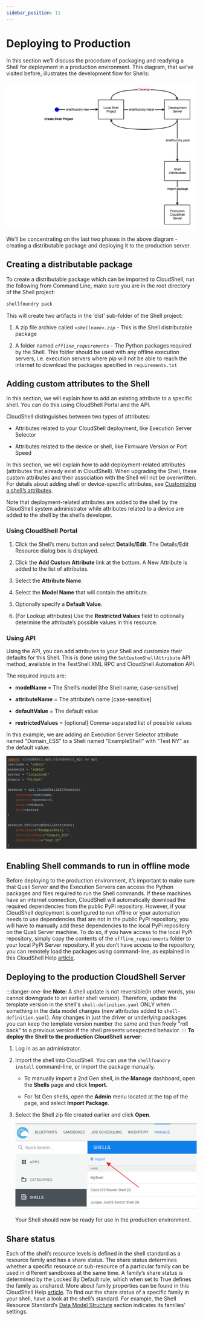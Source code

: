 ```yaml
---
sidebar_position: 11
---
```


# Deploying to Production

In this section we’ll discuss the procedure of packaging and readying a Shell for deployment in a production environment. This diagram, that we’ve visited before, illustrates the development flow for Shells:

![](/Images/Devguide-shells/Shells-Getting-Started_5_624x482.png)

We’ll be concentrating on the last two phases in the above diagram - creating a distributable package and deploying it to the production server.

## Creating a distributable package

To create a distributable package which can be imported to CloudShell, run the following from Command Line, make sure you are in the root directory of the Shell project:

```python
shellfoundry pack
```

This will create two artifacts in the ‘dist’ sub-folder of the Shell project:

1. A zip file archive called *`<shellname>.zip`* - This is the Shell distributable package
    
2. A folder named *`offline_requirements`* - The Python packages required by the Shell. This folder should be used with any offline execution servers, i.e. execution servers where pip will not be able to reach the internet to download the packages specified in `requirements.txt`
    

## Adding custom attributes to the Shell

In this section, we will explain how to add an existing attribute to a specific shell. You can do this using CloudShell Portal and the API.

CloudShell distinguishes between two types of attributes:

- Attributes related to your CloudShell deployment, like Execution Server Selector
    
- Attributes related to the device or shell, like Firmware Version or Port Speed
    

In this section, we will explain how to add deployment-related attributes (attributes that already exist in CloudShell). When upgrading the Shell, these custom attributes and their association with the Shell will not be overwritten. For details about adding shell or device-specific attributes, see [Customizing a shell’s attributes](./customize-shells.md#customizing-a-shells-attributes).

Note that deployment-related attributes are added to the shell by the CloudShell system administrator while attributes related to a device are added to the shell by the shell’s developer.

### Using CloudShell Portal

1. Click the Shell’s menu button and select **Details/Edit**. The Details/Edit Resource dialog box is displayed.
    
2. Click the **Add Custom Attribute** link at the bottom. A New Attribute is added to the list of attributes.
    
3. Select the **Attribute Name**.
    
4. Select the **Model Name** that will contain the attribute.
    
5. Optionally specify a **Default Value**.
    
6. (For Lookup attributes) Use the **Restricted Values** field to optionally determine the attribute’s possible values in this resource.
    

### Using API

Using the API, you can add attributes to your Shell and customize their defaults for this Shell. This is done using the `SetCustomShellAttribute` API method, available in the TestShell XML RPC and CloudShell Automation API.

The required inputs are:

- **modelName** \= The Shell’s model \[the Shell name; case-sensitive\]
    
- **attributeName** \= The attribute’s name \[case-sensitive\]
    
- **defaultValue** \= The default value
    
- **restrictedValues** \= \[optional\] Comma-separated list of possible values
    

In this example, we are adding an Execution Server Selector attribute named "Domain\_ESS” to a Shell named "ExampleShell” with "Test NY” as the default value:

![](/Images/Devguide-shells/Deploying-to-Production_624x304.png)

## Enabling Shell commands to run in offline mode

Before deploying to the production environment, it’s important to make sure that Quali Server and the Execution Servers can access the Python packages and files required to run the Shell commands. If these machines have an internet connection, CloudShell will automatically download the required dependencies from the public PyPi repository. However, if your CloudShell deployment is configured to run offline or your automation needs to use dependencies that are not in the public PyPi repository, you will have to manually add these dependencies to the local PyPi repository on the Quali Server machine. To do so, if you have access to the local PyPi repository, simply copy the contents of the `offline_requirements` folder to your local PyPi Server repository. If you don’t have access to the repository, you can remotely load the packages using command-line, as explained in this CloudShell Help [article](../../admin/cloudshell-execution-server-configurations/setting-up-python-virtual-environments/pypi-server-managing-python-shell-and-script-dependencies.md#loading-packages-to-your-pypi-server-repository).

## Deploying to the production CloudShell Server
:::danger-one-line
**Note:** A shell update is not reversible(in other words, you cannot downgrade to an earlier shell version). Therefore, update the template version in the shell's `shell-definition.yaml` ONLY when something in the data model changes (new attributes added to `shell-definition.yaml`). Any changes in just the driver or underlying packages you can keep the template version number the same and then freely "roll back" to a previous version if the shell presents unexpected behavior.
:::
**To deploy the Shell to the production CloudShell server:**

1. Log in as an administrator.
    
2. Import the shell into CloudShell. You can use the `shellfoundry install` command-line, or import the package manually.
    
    - To manually import a 2nd Gen shell, in the **Manage** dashboard, open the **Shells** page and click **Import**.
        
    - For 1st Gen shells, open the **Admin** menu located at the top of the page, and select **Import Package**.
        

3. Select the Shell zip file created earlier and click **Open**.
    
     ![Simple String Result](/Images/Devguide-shells/Deploying-to-Production_1_620x296.png) 
    
    Your Shell should now be ready for use in the production environment.
    

## Share status

Each of the shell’s resource levels is defined in the shell standard as a resource family and has a share status. The share status determines whether a specific resource or sub-resource of a particular family can be used in different sandboxes at the same time. A family’s share status is determined by the Locked By Default rule, which when set to True defines the family as unshared. More about family properties can be found in this CloudShell Help [article](../../admin/setting-up-cloudshell/inventory-operations/resource-data-modeling-for-1st-gen-shells/defining-the-resource-data-model.md#creating-a-resource-family). To find out the share status of a specific family in your shell, have a look at the shell’s standard. For example, the Shell Resource Standard’s [Data Model Structure](https://github.com/QualiSystems/cloudshell-standards/blob/master/Documentation/shell_resource_standard.md#data-model-structure) section indicates its families’ settings.
